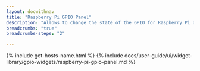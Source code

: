 ```yaml
---
layout: docwithnav
title: "Raspberry Pi GPIO Panel"
description: "Allows to change the state of the GPIO for Raspberry Pi devices using RPC commands. Requires handling of the RPC commands in the device firmware. Uses 'getGpioStatus' and 'setGpioStatus' RPC calls"
breadcrumbs: "true"
breadcrumbs-steps: "2"

---
```

{% include get-hosts-name.html %}
{% include docs/user-guide/ui/widget-library/gpio-widgets/raspberry-pi-gpio-panel.md %}
